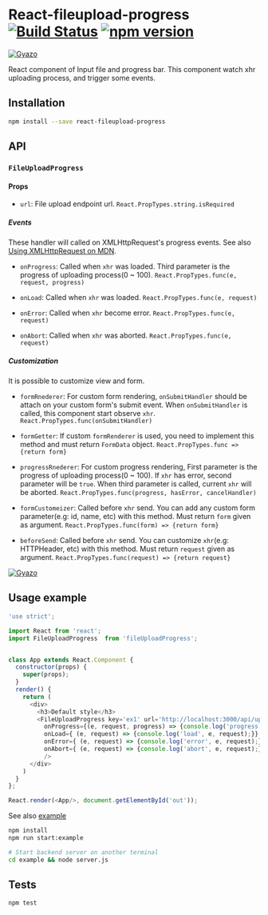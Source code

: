 # React-fileupload-progress [![Build Status](https://travis-ci.org/georgeOsdDev/react-fileupload-progress.svg?branch=develop)](https://travis-ci.org/georgeOsdDev/react-fileupload-progress) [![npm version](https://badge.fury.io/js/react-fileupload-progress.svg)](http://badge.fury.io/js/react-fileupload-progress)

[![Gyazo](https://i.gyazo.com/581f05bc048cd38ea8e5a2f535b17bed.gif)](https://gyazo.com/581f05bc048cd38ea8e5a2f535b17bed)

React component of Input file and progress bar.
This component watch xhr uploading process, and trigger some events.

## Installation

```bash
npm install --save react-fileupload-progress
```

## API

### `FileUploadProgress`

#### Props

* `url`: File upload endpoint url.
  `React.PropTypes.string.isRequired`

##### Events

  These handler will called on XMLHttpRequest's progress events.
  See also [Using XMLHttpRequest on MDN](https://developer.mozilla.org/en/docs/Web/API/XMLHttpRequest/Using_XMLHttpRequest).

* `onProgress`: Called when `xhr` was loaded. Third parameter is the progress of uploading process(0 ~ 100).
  `React.PropTypes.func(e, request, progress)`

* `onLoad`: Called when `xhr` was loaded.
  `React.PropTypes.func(e, request)`

* `onError`: Called when `xhr` become error.
  `React.PropTypes.func(e, request)`

* `onAbort`: Called when `xhr` was aborted.
  `React.PropTypes.func(e, request)`

##### Customization

  It is possible to customize view and form.

* `formRnederer`: For custom form rendering,
  `onSubmitHandler` should be attach on your custom form's submit event. When `onSubmitHandler` is called, this component start observe `xhr`.
  `React.PropTypes.func(onSubmitHandler)`

* `formGetter`: If custom `formRenderer` is used, you need to implement this method and must return `FormData` object.
  `React.PropTypes.func => {return form}`

* `progressRnederer`: For custom progress rendering,
  First parameter is the progress of uploading process(0 ~ 100).
  If `xhr` has error, second parameter will be `true`.
  When third parameter is called, current `xhr` will be aborted.
  `React.PropTypes.func(progress, hasError, cancelHandler)`

* `formCustomeizer`: Called before `xhr` send. You can add any custom form parameter(e.g: id, name, etc) with this method. Must return `form` given as argument.
  `React.PropTypes.func(form) => {return form}`

* `beforeSend`: Called before `xhr` send. You can customize `xhr`(e.g: HTTPHeader, etc) with this method. Must return `request` given as argument.
  `React.PropTypes.func(request) => {return request}`

[![Gyazo](https://i.gyazo.com/f6428f29681c9aab16fc62771bb1980d.gif)](https://gyazo.com/f6428f29681c9aab16fc62771bb1980d)


## Usage example

```javascript
'use strict';

import React from 'react';
import FileUploadProgress  from 'fileUploadProgress';


class App extends React.Component {
  constructor(props) {
    super(props);
  }
  render() {
    return (
      <div>
        <h3>Default style</h3>
        <FileUploadProgress key='ex1' url='http://localhost:3000/api/upload'
          onProgress={(e, request, progress) => {console.log('progress', e, request, progress);}}
          onLoad={ (e, request) => {console.log('load', e, request);}}
          onError={ (e, request) => {console.log('error', e, request);}}
          onAbort={ (e, request) => {console.log('abort', e, request);}}
          />
      </div>
    )
  }
};

React.render(<App/>, document.getElementById('out'));
```

See also [example](https://github.com/georgeOsdDev/react-fileupload-progress/tree/develop/example)

```bash
npm install
npm run start:example

# Start backend server on another terminal
cd example && node server.js
```

## Tests

```bash
npm test
```
